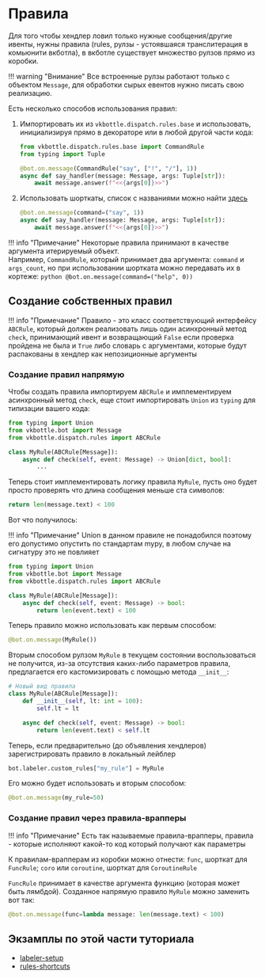 # Правила

Для того чтобы хендлер ловил только нужные сообщения/другие ивенты, нужны правила (rules, рулзы - устоявшаяся транслитерация в комьюнити вкботла), в вкботле существует множество рулзов прямо из коробки.

!!! warning "Внимание"
    Все встроенные рулзы работают только с объектом `Message`, для обработки сырых евентов нужно писать свою реализацию.

Есть несколько способов использования правил:

1. Импортировать их из `vkbottle.dispatch.rules.base` и использовать, инициализируя прямо в декораторе или в любой другой части кода:

    ```python
    from vkbottle.dispatch.rules.base import CommandRule
    from typing import Tuple

    @bot.on.message(CommandRule("say", ["!", "/"], 1))
    async def say_handler(message: Message, args: Tuple[str]):
        await message.answer(f"<<{args[0]}>>")
    ```

2. Использовать шорткаты, список с названиями можно найти [здесь](../high-level/routing/rules.md)

    ```python
    @bot.on.message(command=("say", 1))
    async def say_handler(message: Message, args: Tuple[str]):
        await message.answer(f"<<{args[0]}>>")
    ```

!!! info "Примечание"
    Некоторые правила принимают в качестве аргумента итерируемый объект.<br />
    Например, `CommandRule`, который принимает два аргумента: `command` и `args_count`, но при использовании шортката можно передавать их в кортеже:
    `python @bot.on.message(command=("help", 0))`

## Создание собственных правил

!!! info "Примечание"
    Правило - это класс соответствующий интерфейсу `ABCRule`, который должен реализовать лишь один асинхронный метод `check`, принимающий ивент и возвращающий `False` если проверка пройдена не была и `True` либо словарь с аргументами, которые будут распакованы в хендлер как непозиционные аргументы

### Создание правил напрямую

Чтобы создать правила импортируем `ABCRule` и имплементируем асинхронный метод `check`, еще стоит импортировать `Union` из `typing` для типизации вашего кода:

```python
from typing import Union
from vkbottle.bot import Message
from vkbottle.dispatch.rules import ABCRule

class MyRule(ABCRule[Message]):
    async def check(self, event: Message) -> Union[dict, bool]:
        ...
```

Теперь стоит имплементировать логику правила `MyRule`, пусть оно будет просто проверять что длина сообщения меньше ста символов:

```python
return len(message.text) < 100
```

Вот что получилось:

!!! info "Примечание"
    Union в данном правиле не понадобился поэтому его допустимо опустить по стандартам mypy, в любом случае на сигнатуру это не повлияет

```python
from typing import Union
from vkbottle.bot import Message
from vkbottle.dispatch.rules import ABCRule

class MyRule(ABCRule[Message]):
    async def check(self, event: Message) -> bool:
        return len(event.text) < 100
```

Теперь правило можно использовать как первым способом:

```python
@bot.on.message(MyRule())
```

Вторым способом рулзом `MyRule` в текущем состоянии воспользоваться не получится, из-за отсутствия каких-либо параметров правила, предлагается его кастомизировать с помощью метода `__init__`:

```python
# Новый вид правила
class MyRule(ABCRule[Message]):
    def __init__(self, lt: int = 100):
        self.lt = lt

    async def check(self, event: Message) -> bool:
        return len(event.text) < self.lt
```

Теперь, если предварительно (до объявления хендлеров) зарегистрировать правило в локальный лейблер

```python
bot.labeler.custom_rules["my_rule"] = MyRule
```

Его можно будет использовать и вторым способом:

```python
@bot.on.message(my_rule=50)
```

### Создание правил через правила-врапперы

!!! info "Примечание"
    Есть так называемые правила-врапперы, правила - которые исполняют какой-то код который получают как параметры

К правилам-врапперам из коробки можно отнести: `func`, шорткат для `FuncRule`; `coro` или `coroutine`, шорткат для `CoroutineRule`

`FuncRule` принимает в качестве аргумента функцию (которая может быть лямбдой). Созданное напрямую правило `MyRule` можно заменить вот так:

```python
@bot.on.message(func=lambda message: len(message.text) < 100)
```

## Экзамплы по этой части туториала

- [labeler-setup](https://github.com/vkbottle/vkbottle/tree/master/examples/high-level/labeler_setup.py)
- [rules-shortcuts](https://github.com/vkbottle/vkbottle/tree/master/examples/high-level/rules_shortcuts.py)
